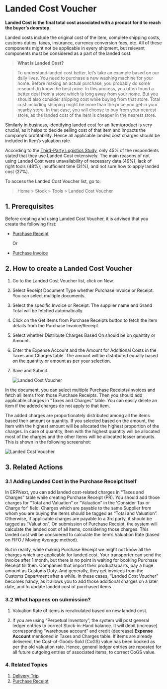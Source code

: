 <!-- add-breadcrumbs -->
# Landed Cost Voucher

**Landed Cost is the final total cost associated with a product for it to reach the buyer’s doorstep.**

Landed costs include the original cost of the item, complete shipping costs, customs duties, taxes, insurance, currency conversion fees, etc. All of these components might not be applicable in every shipment, but relevant components must be considered as a part of the landed cost.

> **What is Landed Cost?**

> To understand landed cost better, let’s take an example based on our daily lives. You need to purchase a new washing machine for your home. Before making an actual purchase, you probably do some research to know the best price. In this process, you often found a better deal from a store which is long away from your home. But you should also consider shipping cost while buying from that store. Total cost including shipping might be more than the price you get in your nearby store. In that case, you will choose to buy from your nearest store, as the landed cost of the item is cheaper in the nearest store.

Similarly in business, identifying landed cost for an Item/product is very crucial, as it helps to decide selling cost of that item and impacts the company’s profitability. Hence all applicable landed cost charges should be included in Item’s valuation rate.

According to the [Third-Party Logistics Study](http://www.3plstudy.com/), only 45% of the respondents stated that they use Landed Cost extensively. The main reasons of not using Landed Cost were unavailability of necessary data (49%), lack of right tools (48%), insufficient time (31%), and not sure how to apply landed cost (27%).

To access the Landed Cost Voucher list, go to:
> Home > Stock > Tools > Landed Cost Voucher

## 1. Prerequisites
Before creating and using Landed Cost Voucher, it is advised that you create the following first:

* [Purchase Receipt](/docs/v13/user/manual/en/stock/purchase-receipt)

    Or

* [Purchase Invoice](/docs/v13/user/manual/en/accounts/purchase-invoice)


## 2. How to create a Landed Cost Voucher

1. Go to the Landed Cost Voucher list, click on New.
1. Select Receipt Document Type whether Purchase Invoice or Receipt. You can select multiple documents.
1. Select the specific Invoice or Receipt. The supplier name and Grand Total will be fetched automatically.
1. Click on the Get Items from Purchase Receipts button to fetch the item details from the Purchase Invoice/Receipt.
1. Select whether Distribute Charges Based On should be on quantity or Amount.
1. Enter the Expense Account and the Amount for Additional Costs in the Taxes and Charges table. The amount will be distributed equally based on the quantity or amount as per your selection.
1. Save and Submit.

    <img class="screenshot" alt="Landed Cost Voucher" src="{{docs_base_url}}/assets/img/stock/landed-cost-voucher.png">


In the document, you can select multiple Purchase Receipts/Invoices and fetch all items from those Purchase Receipts. Then you should add applicable charges in “Taxes and Charges” table. You can easily delete an item if the added charges do not apply to that item.

The added charges are proportionately distributed among all the items based their amount or quantity. If you selected based on the amount, the Item with the highest amount will be allocated the highest proportion of the charges. In case of quantity, Item with the highest quantity will be allocated most of the charges and the other Items will be allocated lesser amounts. This is shown in the following screenshot:

<img class="screenshot" alt="Landed Cost Voucher" src="{{docs_base_url}}/assets/img/stock/landed-cost-distribution.png">

## 3. Related Actions
### 3.1 Adding Landed Cost in the Purchase Receipt itself

In ERPNext, you can add landed cost-related charges in “Taxes and Charges” table while creating Purchase Receipt (PR). You should add those charges for “Total and Valuation” or “Valuation” in the 'Consider Tax or Charge for' field. Charges which are payable to the same Supplier from whom you are buying the items should be tagged as “Total and Valuation”. Otherwise, if applicable charges are payable to a 3rd party, it should be tagged as “Valuation”. On submission of Purchase Receipt, the system will calculate the landed cost of all items, considering those charges. This landed cost will be considered to calculate the item’s Valuation Rate (based on FIFO / Moving Average method).

But in reality, while making Purchase Receipt we might not know all the charges which are applicable for landed cost. Your transporter can send the invoice after 1 month, but there is no point in waiting for booking Purchase Receipt till then. Companies that import their products/parts, pay a huge amount as Customs Duty. And generally, they get invoices from the Customs Department after a while. In these cases, “Landed Cost Voucher” becomes handy, as it allows you to add those additional charges on a later date, and to update landed cost of purchased items.

### 3.2 What happens on submission?

1. Valuation Rate of items is recalculated based on new landed cost.

3. If you are using “Perpetual Inventory”, the system will post general ledger entries to correct Stock-in-Hand balance. It will debit (increase) corresponding “warehouse account” and credit (decrease) **Expense Account** mentioned in Taxes and Charges table. If items are already delivered, the Cost-of-Goods-Sold (CoGS) value has been booked as per the old valuation rate. Hence, general ledger entries are reposted for all future outgoing entries of associated items, to correct CoGS value.

### 4. Related Topics
1. [Delivery Trip](/docs/v13/user/manual/en/stock/delivery-trip)
1. [Purchase Receipt](/docs/v13/user/manual/en/stock/purchase-receipt)
